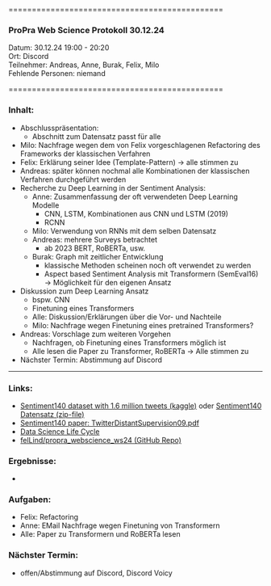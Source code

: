 
==============================================

### ProPra Web Science Protokoll 30.12.24

Datum: 30.12.24 19:00 - 20:20  
Ort: Discord  
Teilnehmer: Andreas, Anne, Burak, Felix, Milo  
Fehlende Personen: niemand

==============================================


### Inhalt:
- Abschlusspräsentation:
	- Abschnitt zum Datensatz passt für alle
- Milo: Nachfrage wegen dem von Felix vorgeschlagenen Refactoring des Frameworks der klassischen Verfahren
- Felix: Erklärung seiner Idee (Template-Pattern) -> alle stimmen zu 
- Andreas: später können nochmal alle Kombinationen der klassischen Verfahren durchgeführt werden
- Recherche zu Deep Learning in der Sentiment Analysis:
	- Anne: Zusammenfassung der oft verwendeten Deep Learning Modelle
		- CNN, LSTM, Kombinationen aus CNN und LSTM (2019)
		- RCNN
	- Milo: Verwendung von RNNs mit dem selben Datensatz 
	- Andreas: mehrere Surveys betrachtet
		- ab 2023 BERT, RoBERTa, usw.
	- Burak: Graph mit zeitlicher Entwicklung
		- klassische Methoden scheinen noch oft verwendet zu werden
		- Aspect based Sentiment Analysis mit Transformern (SemEval16) -> Möglichkeit für den eigenen Ansatz
- Diskussion zum Deep Learning Ansatz
	- bspw. CNN
	- Finetuning eines Transformers
	- Alle: Diskussion/Erklärungen über die Vor- und Nachteile
	- Milo: Nachfrage wegen Finetuning eines pretrained Transformers?
- Andreas: Vorschlage zum weiteren Vorgehen
	- Nachfragen, ob Finetuning eines Transformers möglich ist
	- Alle lesen die Paper zu Transformer, RoBERTa
	-> Alle stimmen zu
- Nächster Termin: Abstimmung auf Discord



---------------------------------------------


### Links:
- [Sentiment140 dataset with 1.6 million tweets (kaggle)](https://www.kaggle.com/datasets/kazanova/sentiment140/code?datasetId=2477&sortBy=commentCount) oder [Sentiment140 Datensatz (zip-file)](https://www.google.com/url?q=https%3A%2F%2Fcs.stanford.edu%2Fpeople%2Falecmgo%2Ftrainingandtestdata.zip)
- [Sentiment140 paper: TwitterDistantSupervision09.pdf](https://www-cs.stanford.edu/people/alecmgo/papers/TwitterDistantSupervision09.pdf)
- [Data Science Life Cycle](Data_Science_Life_Cycle.png)
- [felLind/propra_webscience_ws24 (GitHub Repo)](https://github.com/felLind/propra_webscience_ws24/tree/main)

### Ergebnisse:
- 

### Aufgaben:
- Felix: Refactoring
- Anne: EMail Nachfrage wegen Finetuning von Transformern
- Alle: Paper zu Transformern und RoBERTa lesen

### Nächster Termin: 
- offen/Abstimmung auf Discord, Discord Voicy

